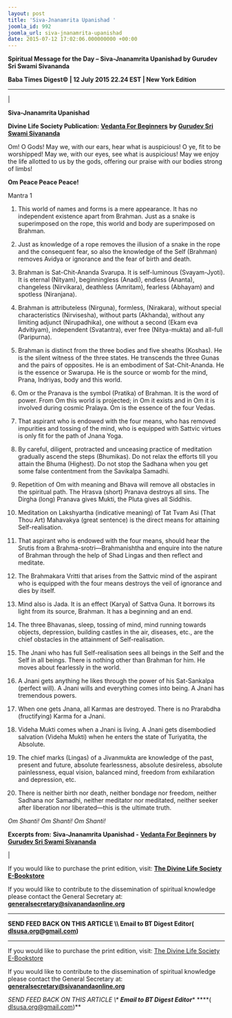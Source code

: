 ```yaml
---
layout: post
title: 'Siva-Jnanamrita Upanishad '
joomla_id: 992
joomla_url: siva-jnanamrita-upanishad
date: 2015-07-12 17:02:06.000000000 +00:00
---
```

  

















































**Spiritual Message for the Day – Siva-Jnanamrita Upanishad by Gurudev Sri Swami Sivananda**

 **Baba Times Digest© | 12 July 2015 22.24 EST | New York Edition**

* * *

| 

**Siva-Jnanamrita Upanishad**

**Divine Life Society Publication:** [**Vedanta For Beginners**](http://www.dlshq.org/download/vedbegin.htm#_VPID_8) **by** [**Gurudev Sri Swami Sivananda**](http://www.dlshq.org/saints/siva.htm)

Om! O Gods! May we, with our ears, hear what is auspicious! O ye, fit to be worshipped! May we, with our eyes, see what is auspicious! May we enjoy the life allotted to us by the gods, offering our praise with our bodies strong of limbs!

**Om Peace Peace Peace!**

Mantra 1

1. This world of names and forms is a mere appearance. It has no independent existence apart from Brahman. Just as a snake is superimposed on the rope, this world and body are superimposed on Brahman.

2. Just as knowledge of a rope removes the illusion of a snake in the rope and the consequent fear, so also the knowledge of the Self (Brahman) removes Avidya or ignorance and the fear of birth and death.

3. Brahman is Sat-Chit-Ananda Svarupa. It is self-luminous (Svayam-Jyoti). It is eternal (Nityam), beginningless (Anadi), endless (Ananta), changeless (Nirvikara), deathless (Amritam), fearless (Abhayam) and spotless (Niranjana).

4. Brahman is attributeless (Nirguna), formless, (Nirakara), without special characteristics (Nirvisesha), without parts (Akhanda), without any limiting adjunct (Nirupadhika), one without a second (Ekam eva Advitiyam), independent (Svatantra), ever free (Nitya-mukta) and all-full (Paripurna).

5. Brahman is distinct from the three bodies and five sheaths (Koshas). He is the silent witness of the three states. He transcends the three Gunas and the pairs of opposites. He is an embodiment of Sat-Chit-Ananda. He is the essence or Swarupa. He is the source or womb for the mind, Prana, Indriyas, body and this world.

6. Om or the Pranava is the symbol (Pratika) of Brahman. It is the word of power. From Om this world is projected; in Om it exists and in Om it is involved during cosmic Pralaya. Om is the essence of the four Vedas.

7. That aspirant who is endowed with the four means, who has removed impurities and tossing of the mind, who is equipped with Sattvic virtues is only fit for the path of Jnana Yoga.

8. By careful, diligent, protracted and unceasing practice of meditation gradually ascend the steps (Bhumikas). Do not relax the efforts till you attain the Bhuma (Highest). Do not stop the Sadhana when you get some false contentment from the Savikalpa Samadhi.

9. Repetition of Om with meaning and Bhava will remove all obstacles in the spiritual path. The Hrasva (short) Pranava destroys all sins. The Dirgha (long) Pranava gives Mukti, the Pluta gives all Siddhis.

10. Meditation on Lakshyartha (indicative meaning) of Tat Tvam Asi (That Thou Art) Mahavakya (great sentence) is the direct means for attaining Self-realisation.

11. That aspirant who is endowed with the four means, should hear the Srutis from a Brahma-srotri—Brahmanishtha and enquire into the nature of Brahman through the help of Shad Lingas and then reflect and meditate.

12. The Brahmakara Vritti that arises from the Sattvic mind of the aspirant who is equipped with the four means destroys the veil of ignorance and dies by itself.

13. Mind also is Jada. It is an effect (Karya) of Sattva Guna. It borrows its light from its source, Brahman. It has a beginning and an end.

14. The three Bhavanas, sleep, tossing of mind, mind running towards objects, depression, building castles in the air, diseases, etc., are the chief obstacles in the attainment of Self-realisation.

15. The Jnani who has full Self-realisation sees all beings in the Self and the Self in all beings. There is nothing other than Brahman for him. He moves about fearlessly in the world.

16. A Jnani gets anything he likes through the power of his Sat-Sankalpa (perfect will). A Jnani wills and everything comes into being. A Jnani has tremendous powers.

17. When one gets Jnana, all Karmas are destroyed. There is no Prarabdha (fructifying) Karma for a Jnani.

18. Videha Mukti comes when a Jnani is living. A Jnani gets disembodied salvation (Videha Mukti) when he enters the state of Turiyatita, the Absolute.

19. The chief marks (Lingas) of a Jivanmukta are knowledge of the past, present and future, absolute fearlessness, absolute desireless, absolute painlessness, equal vision, balanced mind, freedom from exhilaration and depression, etc.

20. There is neither birth nor death, neither bondage nor freedom, neither Sadhana nor Samadhi, neither meditator nor meditated, neither seeker after liberation nor liberated—this is the ultimate truth.

_Om Shanti! Om Shanti! Om Shanti!_



**Excerpts from:**  **Siva-Jnanamrita Upanishad -** [**Vedanta For Beginners**](http://www.dlshq.org/download/vedbegin.htm#_VPID_8) **by** [**Gurudev Sri Swami Sivananda**](http://www.dlshq.org/saints/siva.htm)

 |

If you would like to purchase the print edition, visit: **[The Divine Life Society E-Bookstore](http://www.dlshq.org/download/download.htm)**

If you would like to contribute to the dissemination of spiritual knowledge please contact the General Secretary at: [](mailto:%20%3Cscript%20type=%27text/javascript%27%3E%20%3C%21--%20var%20prefix%20=%20%27ma%27%20+%20%27il%27%20+%20%27to%27;%20var%20path%20=%20%27hr%27%20+%20%27ef%27%20+%20%27=%27;%20var%20addy57016%20=%20%27generalsecretary%27%20+%20%27@%27;%20addy57016%20=%20addy57016%20+%20%27sivanandaonline%27%20+%20%27.%27%20+%20%27org%27;%20document.write%28%27%3Ca%20%27%20+%20path%20+%20%27%5C%27%27%20+%20prefix%20+%20%27:%27%20+%20addy57016%20+%20%27%5C%27%3E%27%29;%20document.write%28addy57016%29;%20document.write%28%27%3C%5C/a%3E%27%29;%20//--%3E%5Cn%20%3C/script%3E%3Cscript%20type=%27text/javascript%27%3E%20%3C%21--%20document.write%28%27%3Cspan%20style=%5C%27display:%20none;%5C%27%3E%27%29;%20//--%3E%20%3C/script%3EThis%20email%20address%20is%20being%20protected%20from%20spambots.%20You%20need%20JavaScript%20enabled%20to%20view%20it.%20%3Cscript%20type=%27text/javascript%27%3E%20%3C%21--%20document.write%28%27%3C/%27%29;%20document.write%28%27span%3E%27%29;%20//--%3E%20%3C/script%3E?subject=Contribution%20to%20Dissemination%20of%20Spiritual%20Knowledge) **generalsecretary@sivanandaonline.org**

****

**SEND FEED BACK ON THIS ARTICLE \\\ Email to BT Digest Editor[](mailto:%20%3Cscript%20type=%27text/javascript%27%3E%20%3C%21--%20var%20prefix%20=%20%27ma%27%20+%20%27il%27%20+%20%27to%27;%20var%20path%20=%20%27hr%27%20+%20%27ef%27%20+%20%27=%27;%20var%20addy72654%20=%20%27dlsusa.org%27%20+%20%27@%27;%20addy72654%20=%20addy72654%20+%20%27gmail%27%20+%20%27.%27%20+%20%27com%27;%20document.write%28%27%3Ca%20%27%20+%20path%20+%20%27%5C%27%27%20+%20prefix%20+%20%27:%27%20+%20addy72654%20+%20%27%5C%27%3E%27%29;%20document.write%28addy72654%29;%20document.write%28%27%3C%5C/a%3E%27%29;%20//--%3E%5Cn%20%3C/script%3E%3Cscript%20type=%27text/javascript%27%3E%20%3C%21--%20document.write%28%27%3Cspan%20style=%5C%27display:%20none;%5C%27%3E%27%29;%20//--%3E%20%3C/script%3EThis%20email%20address%20is%20being%20protected%20from%20spambots.%20You%20need%20JavaScript%20enabled%20to%20view%20it.%20%3Cscript%20type=%27text/javascript%27%3E%20%3C%21--%20document.write%28%27%3C/%27%29;%20document.write%28%27span%3E%27%29;%20//--%3E%20%3C/script%3E?subject=DLS%20Posts)( [dlsusa.org@gmail.com](mailto:dlsusa.org@gmail.com))**



* * *



  

If you would like to purchase the print edition, visit: [The Divine Life Society E-Bookstore](http://www.dlshq.org/download/download.htm)

If you would like to contribute to the dissemination of spiritual knowledge please contact the General Secretary at: **[generalsecretary@sivanandaonline.org](mailto:generalsecretary@sivanandaonline.org)**

**SEND FEED BACK ON THIS ARTICLE \\\**  **Email to BT Digest Editor**** [](mailto:%20%3Cscript%20type=%27text/javascript%27%3E%20%3C%21--%20var%20prefix%20=%20%27ma%27%20+%20%27il%27%20+%20%27to%27;%20var%20path%20=%20%27hr%27%20+%20%27ef%27%20+%20%27=%27;%20var%20addy72654%20=%20%27dlsusa.org%27%20+%20%27@%27;%20addy72654%20=%20addy72654%20+%20%27gmail%27%20+%20%27.%27%20+%20%27com%27;%20document.write%28%27%3Ca%20%27%20+%20path%20+%20%27%5C%27%27%20+%20prefix%20+%20%27:%27%20+%20addy72654%20+%20%27%5C%27%3E%27%29;%20document.write%28addy72654%29;%20document.write%28%27%3C%5C/a%3E%27%29;%20//--%3E%5Cn%20%3C/script%3E%3Cscript%20type=%27text/javascript%27%3E%20%3C%21--%20document.write%28%27%3Cspan%20style=%5C%27display:%20none;%5C%27%3E%27%29;%20//--%3E%20%3C/script%3EThis%20email%20address%20is%20being%20protected%20from%20spambots.%20You%20need%20JavaScript%20enabled%20to%20view%20it.%20%3Cscript%20type=%27text/javascript%27%3E%20%3C%21--%20document.write%28%27%3C/%27%29;%20document.write%28%27span%3E%27%29;%20//--%3E%20%3C/script%3E?subject=DLS%20Posts)****( [dlsusa.org@gmail.com](mailto:dlsusa.org@gmail.com))**  
